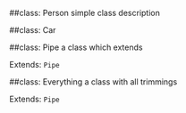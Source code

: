 
##class: Person
simple class description



##class: Car


##class: Pipe
a class which extends

Extends: `Pipe`


##class: Everything
a class with all trimmings

Extends: `Pipe`

